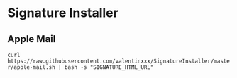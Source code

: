 # Signature Installer

## Apple Mail
`curl https://raw.githubusercontent.com/valentinxxx/SignatureInstaller/master/apple-mail.sh | bash -s "SIGNATURE_HTML_URL"`

